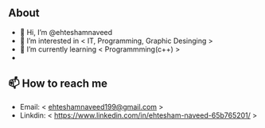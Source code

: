 ## About
- 👋 Hi, I’m @ehteshamnaveed
- 👀 I’m interested in < IT, Programming, Graphic Desinging >
- 🌱 I’m currently learning < Programmming(c++) >
- 
## 📫 How to reach me 
- Email: < ehteshamnaveed199@gmail.com > 
- Linkdin: < https://www.linkedin.com/in/ehtesham-naveed-65b765201/ >

<!---
ehteshamnaveed/ehteshamnaveed is a ✨ special ✨ repository because its `README.md` (this file) appears on your GitHub profile.
You can click the Preview link to take a look at your changes.
--->
